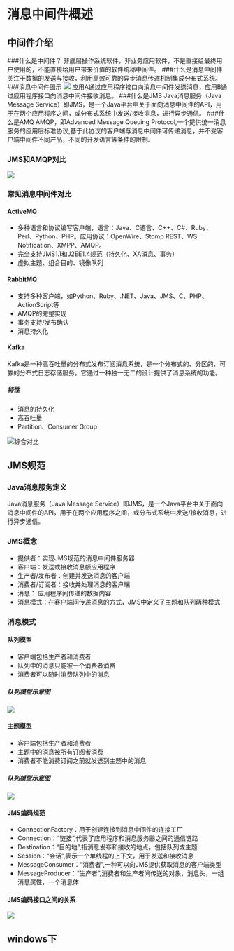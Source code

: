 # 消息中间件概述
## 中间件介绍
###什么是中间件？
非底层操作系统软件，非业务应用软件，不是直接给最终用户使用的，不能直接给用户带来价值的软件统称中间件。
###什么是消息中间件
关注于数据的发送与接收，利用高效可靠的异步消息传递机制集成分布式系统。
###消息中间件图示
![](https://upload-images.jianshu.io/upload_images/14481291-e3dc5c03f7a90f5b.png?imageMogr2/auto-orient/strip%7CimageView2/2/w/1240)
应用A通过应用程序接口向消息中间件发送消息，应用B通过应用程序接口向消息中间件接收消息。
###什么是JMS
Java消息服务（Java Message Service）即JMS，是一个Java平台中关于面向消息中间件的API，用于在两个应用程序之间，或分布式系统中发送/接收消息，进行异步通信。
###什么是AMQ
AMQP，即Advanced Message Queuing Protocol,一个提供统一消息服务的应用层标准协议,基于此协议的客户端与消息中间件可传递消息，并不受客户端中间件不同产品，不同的开发语言等条件的限制。
### JMS和AMQP对比
![](https://upload-images.jianshu.io/upload_images/14481291-7e5d75444a23e970.png?imageMogr2/auto-orient/strip%7CimageView2/2/w/1240)
### 常见消息中间件对比
#### ActiveMQ
* 多种语言和协议编写客户端，语言：Java、C语言、C++、C#、Ruby、Perl、Python、PHP。应用协议：OpenWire、Stomp REST、WS Notification、XMPP、AMQP。
* 完全支持JMS1.1和J2EE1.4规范（持久化、XA消息、事务）
* 虚拟主题、组合目的、镜像队列
#### RabbitMQ
* 支持多种客户端，如Python、Ruby、.NET、Java、JMS、C、PHP、ActionScript等
* AMQP的完整实现
* 事务支持/发布确认
* 消息持久化
#### Kafka
Kafka是一种高吞吐量的分布式发布订阅消息系统，是一个分布式的、分区的、可靠的分布式日志存储服务。它通过一种独一无二的设计提供了消息系统的功能。
##### 特性
* 消息的持久化
* 高吞吐量
* Partition、Consumer Group


![综合对比](https://upload-images.jianshu.io/upload_images/14481291-38ced69006bf2557.png?imageMogr2/auto-orient/strip%7CimageView2/2/w/1240)

## JMS规范
### Java消息服务定义
Java消息服务（Java Message Service）即JMS，是一个Java平台中关于面向消息中间件的API，用于在两个应用程序之间，或分布式系统中发送/接收消息，进行异步通信。
### JMS概念
* 提供者：实现JMS规范的消息中间件服务器
* 客户端：发送或接收消息额应用程序
* 生产者/发布者：创建并发送消息的客户端
* 消费者/订阅者：接收并处理消息的客户端
* 消息： 应用程序间传递的数据内容
* 消息模式：在客户端间传递消息的方式，JMS中定义了主题和队列两种模式
### 消息模式
#### 队列模型
* 客户端包括生产者和消费者
* 队列中的消息只能被一个消费者消费
* 消费者可以随时消费队列中的消息
##### 队列模型示意图
![](https://upload-images.jianshu.io/upload_images/14481291-7572bfb7737aba2c.png?imageMogr2/auto-orient/strip%7CimageView2/2/w/1240)
#### 主题模型
* 客户端包括生产者和消费者
* 主题中的消息被所有订阅者消费
* 消费者不能消费订阅之前就发送到主题中的消息
##### 队列模型示意图
![](https://upload-images.jianshu.io/upload_images/14481291-a8ade2f0f803f64d.png?imageMogr2/auto-orient/strip%7CimageView2/2/w/1240)
#### JMS编码规范
* ConnectionFactory：用于创建连接到消息中间件的连接工厂
* Connection：“链接”,代表了应用程序和消息服务器之间的通信链路
* Destination：“目的地”,指消息发布和接收的地点，包括队列或主题
* Session：“会话”,表示一个单线程的上下文，用于发送和接收消息
* MessageConsumer：“消费者”,一种可以向JMS提供获取消息的客户端类型
* MessageProducer：“生产者”,消费者和生产者间传送的对象，消息头，一组消息属性，一个消息体
#### JMS编码接口之间的关系
![](https://upload-images.jianshu.io/upload_images/14481291-f116a19b98206435.png?imageMogr2/auto-orient/strip%7CimageView2/2/w/1240)
## windows下